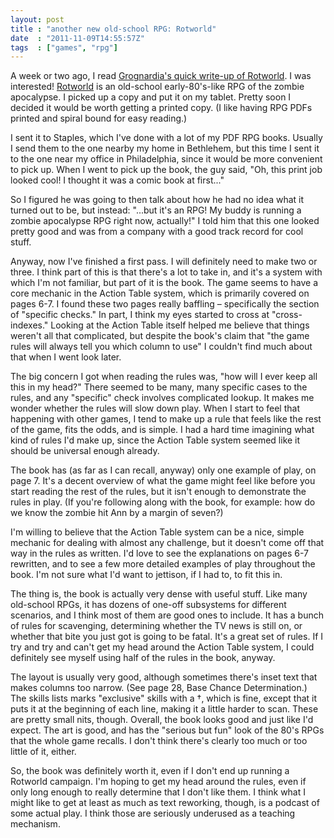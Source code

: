 ```yaml
---
layout: post
title : "another new old-school RPG: Rotworld"
date  : "2011-11-09T14:55:57Z"
tags  : ["games", "rpg"]
---
```

A week or two ago, I read [Grognardia's quick write-up of
Rotworld](http://grognardia.blogspot.com/2011/10/varieties-of-old-school.html).
I was interested!
[Rotworld](http://www.rpgnow.com/product_info.php?products_id=96040&filters=0_0_0_0&manufacturers_id=760)
is an old-school early-80's-like RPG of the zombie apocalypse.  I picked up a
copy and put it on my tablet.  Pretty soon I decided it would be worth getting
a printed copy.  (I like having RPG PDFs printed and spiral bound for easy
reading.)

I sent it to Staples, which I've done with a lot of my PDF RPG books.  Usually
I send them to the one nearby my home in Bethlehem, but this time I sent it to
the one near my office in Philadelphia, since it would be more convenient to
pick up.  When I went to pick up the book, the guy said, "Oh, this print job
looked cool!  I thought it was a comic book at first..."

So I figured he was going to then talk about how he had no idea what it turned
out to be, but instead: "...but it's an RPG!  My buddy is running a zombie
apocalypse RPG right now, actually!"  I told him that this one looked pretty
good and was from a company with a good track record for cool stuff.

Anyway, now I've finished a first pass.  I will definitely need to make two
or three.  I think part of this is that there's a lot to take in, and it's a
system with which I'm not familiar, but part of it is the book.  The game seems
to have a core mechanic in the Action Table system, which is primarily covered
on pages 6-7.  I found these two pages really baffling – specifically the
section of "specific checks."  In part, I think my eyes started to cross at
"cross-indexes."  Looking at the Action Table itself helped me believe that
things weren't all that complicated, but despite the book's claim that "the
game rules will always tell you which column to use" I couldn't find much about
that when I went look later.

The big concern I got when reading the rules was, "how will I ever keep all
this in my head?"  There seemed to be many, many specific cases to the rules,
and any "specific" check involves complicated lookup.  It makes me wonder
whether the rules will slow down play.  When I start to feel that happening
with other games, I tend to make up a rule that feels like the rest of the
game, fits the odds, and is simple.  I had a hard time imagining what kind of
rules I'd make up, since the Action Table system seemed like it should be
universal enough already.

The book has (as far as I can recall, anyway) only one example of play, on page
7.  It's a decent overview of what the game might feel like before you start
reading the rest of the rules, but it isn't enough to demonstrate the rules in
play.  (If you're following along with the book, for example:  how do we know
the zombie hit Ann by a margin of seven?)

I'm willing to believe that the Action Table system can be a nice, simple
mechanic for dealing with almost any challenge, but it doesn't come off that
way in the rules as written.  I'd love to see the explanations on pages 6-7
rewritten, and to see a few more detailed examples of play throughout the book.
I'm not sure what I'd want to jettison, if I had to, to fit this in.

The thing is, the book is actually very dense with useful stuff.  Like many
old-school RPGs, it has dozens of one-off subsystems for different scenarios,
and I think most of them are good ones to include.  It has a bunch of rules for
scavenging, determining whether the TV news is still on, or whether that bite
you just got is going to be fatal.  It's a great set of rules.  If I try and
try and can't get my head around the Action Table system, I could definitely
see myself using half of the rules in the book, anyway.

The layout is usually very good, although sometimes there's inset text that
makes columns too narrow.  (See page 28, Base Chance Determination.)  The
skills lists marks "exclusive" skills with a †, which is fine, except that it
puts it at the beginning of each line, making it a little harder to scan.
These are pretty small nits, though.  Overall, the book looks good and just
like I'd expect.  The art is good, and has the "serious but fun" look of the
80's RPGs that the whole game recalls.  I don't think there's clearly too much
or too little of it, either.

So, the book was definitely worth it, even if I don't end up running a Rotworld
campaign.  I'm hoping to get my head around the rules, even if only long enough
to really determine that I don't like them.  I think what I might like to get
at least as much as text reworking, though, is a podcast of some actual play.
I think those are seriously underused as a teaching mechanism.

